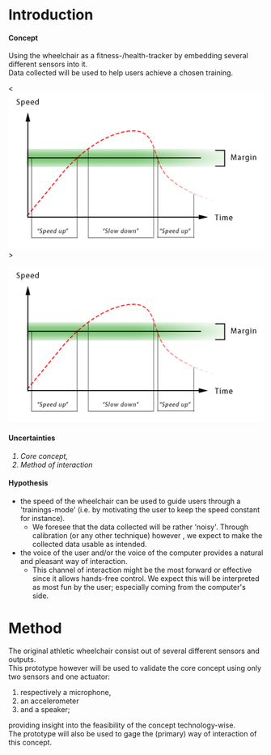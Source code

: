 <h1><b>Introduction</h1></b>
<h4>Concept</h4>
<p>
Using the wheelchair as a fitness-/health-tracker by embedding several different
sensors into it. <br>
Data collected will be used to help users achieve a chosen training.
</p>

<![One of the training-modes: Constant speed](Images\speedTime.png)>

<img src="Images\speedTime.png" alt="One of the training-modes: Constant speed">

<h4>Uncertainties</h4>
<p><i><ol>
  <li>Core concept,<br></li>
  <li>Method of interaction</li>
</i></ol></p>

<h4>Hypothesis</h4>
<ul><p>
  <li>the speed of the wheelchair can be used to guide users through a
  'trainings-mode' (i.e. by motivating the user to keep the speed constant for
  instance).
  <ul>
    <li>We foresee that the data collected will be rather 'noisy'. Through
    calibration (or any other technique) however , we expect to make the
    collected data usable as intended.</li>
  </ul>
  <li>the voice of the user and/or the voice of the computer provides a natural
  and pleasant way of interaction.
  <ul>
    <li>This channel of interaction might be the most forward or effective since
    it allows hands-free control. We expect this will be interpreted as most fun
    by the user; especially coming from the computer's side.</li>
  </ul>
</ul></p>


<h1><b>Method</h1></b>
<p>
The original athletic wheelchair consist out of several different sensors and
outputs.<br>
This prototype however will be used to validate the core concept using only two
sensors and one actuator: <br>
<ol>
  <li>respectively a microphone,</li>
  <li>an accelerometer </li>
  <li>and a speaker; </li>
</ol>
providing insight into the feasibility of the concept technology-wise. <br>
The prototype will also be used to gage the (primary) way of interaction of
this concept.</p>
